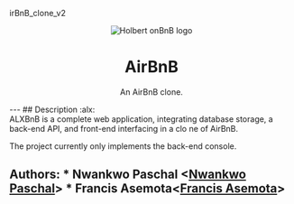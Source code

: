 irBnB_clone_v2                                 <p align="center">
  <img src="https://github.com/bdbaraban/AirBnB_cl
one/blob/master/assets/hbnb_logo.png" alt="Holbert
onBnB logo">                                      </p>
                                                  <h1 align="center">AirBnB</h1>
<p align="center">An AirBnB clone.</p>

---                                               ## Description :alx:                              
ALXBnB is a complete web application, integrating
database storage,
a back-end API, and front-end interfacing in a clo
ne of AirBnB.

The project currently only implements the back-end
 console.

## Authors:                                       * Nwankwo Paschal <[Nwankwo Paschal](https://github.com/Paschal5000)>                                     * Francis Asemota<[Francis Asemota](https://github.com/X4V13R007)>
